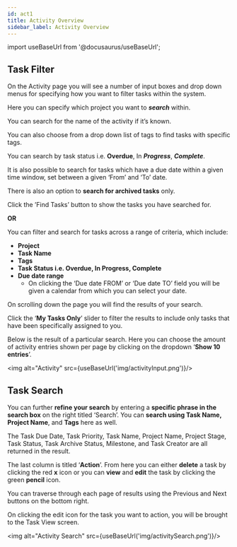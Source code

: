 ```yaml
---
id: act1
title: Activity Overview
sidebar_label: Activity Overview
---
```


import useBaseUrl from '@docusaurus/useBaseUrl';

## Task Filter


On the Activity page you will see a number of input boxes and drop down menus for specifying how you want to filter tasks within the system.

Here you can specify which project you want to ***search*** within.

You can search for the name of the activity if it’s known. 

You can also choose from a drop down list of tags to find tasks with specific tags. 

You can search by task status i.e. **Overdue**, In ***Progress***, ***Complete***. 

It is also possible to search for tasks which have a due date within a given time window, set between a given ‘From’ and ‘To’ date.

There is also an option to **search for archived tasks** only.

Click the ’Find Tasks’ button to show the tasks you have searched for.

**OR**

You can filter and search for tasks across a range of criteria, which include:
- **Project**
- **Task Name**
- **Tags**
- **Task Status i.e. Overdue, In Progress, Complete**
- **Due date range**
  - On clicking the ‘Due date FROM’ or ‘Due date TO’ field you will be given a calendar from   which you can select your date.

On scrolling down the page you will find the results of your search. 

Click the ‘**My Tasks Only**’ slider to filter the results to include only tasks that have been specifically assigned to you.


Below is the result of a particular search. Here you can choose the amount of activity entries shown per page by clicking on the dropdown ‘**Show 10 entries**’. 

<img alt="Activity" src={useBaseUrl('img/activityInput.png')}/>

## Task Search

You can further **refine your search** by entering a **specific phrase in the search box** on the right titled ‘Search’.  You can **search using Task Name, Project Name**, and **Tags** here as well.

The Task Due Date, Task Priority, Task Name, Project Name, Project Stage, Task Status, Task Archive Status, Milestone, and Task Creator are all returned in the result.

The last column is titled ‘**Action**’. From here you can either **delete** a task by clicking the red **x** icon or you can **view** and **edit** the task by clicking the green **pencil** icon.

You can traverse through each page of results using the Previous and Next buttons on the bottom right.

On clicking the edit icon for the task you want to action,
you will be brought to the Task View screen.

<img alt="Activity Search" src={useBaseUrl('img/activitySearch.png')}/>